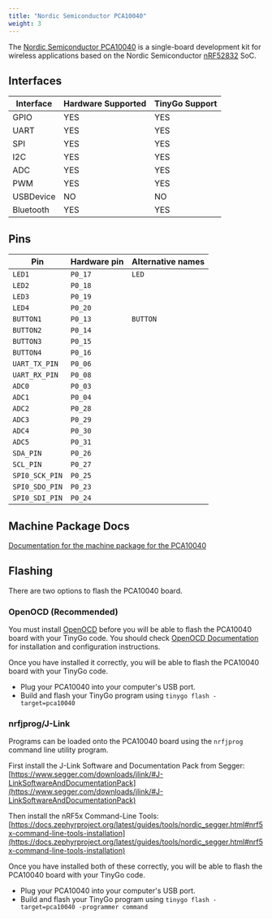 ```yaml
---
title: "Nordic Semiconductor PCA10040"
weight: 3
---
```


The [Nordic Semiconductor PCA10040](https://www.nordicsemi.com/eng/Products/Bluetooth-low-energy/nRF52-DK) is a single-board development kit for wireless applications based on the Nordic Semiconductor [nRF52832](https://www.nordicsemi.com/eng/Products/Bluetooth-low-energy/nRF52832) SoC.

## Interfaces

| Interface | Hardware Supported | TinyGo Support |
| --------- | ------------- | ----- |
| GPIO      | YES | YES |
| UART      | YES | YES |
| SPI       | YES | YES |
| I2C       | YES | YES |
| ADC       | YES | YES |
| PWM       | YES | YES |
| USBDevice | NO  | NO  |
| Bluetooth | YES | YES |

## Pins

| Pin               | Hardware pin | Alternative names |
| ----------------- | ------------ | ----------------- |
| `LED1`            | `P0_17`      | `LED`             |
| `LED2`            | `P0_18`      |                   |
| `LED3`            | `P0_19`      |                   |
| `LED4`            | `P0_20`      |                   |
| `BUTTON1`         | `P0_13`      | `BUTTON`          |
| `BUTTON2`         | `P0_14`      |                   |
| `BUTTON3`         | `P0_15`      |                   |
| `BUTTON4`         | `P0_16`      |                   |
| `UART_TX_PIN`     | `P0_06`      |                   |
| `UART_RX_PIN`     | `P0_08`      |                   |
| `ADC0`            | `P0_03`      |                   |
| `ADC1`            | `P0_04`      |                   |
| `ADC2`            | `P0_28`      |                   |
| `ADC3`            | `P0_29`      |                   |
| `ADC4`            | `P0_30`      |                   |
| `ADC5`            | `P0_31`      |                   |
| `SDA_PIN`         | `P0_26`      |                   |
| `SCL_PIN`         | `P0_27`      |                   |
| `SPI0_SCK_PIN`    | `P0_25`      |                   |
| `SPI0_SDO_PIN`    | `P0_23`      |                   |
| `SPI0_SDI_PIN`    | `P0_24`      |                   |

## Machine Package Docs

[Documentation for the machine package for the PCA10040](../machine/pca10040)

## Flashing

There are two options to flash the PCA10040 board.

### OpenOCD (Recommended)

You must install [OpenOCD](http://openocd.org/) before you will be able to flash the PCA10040 board with your TinyGo code.
You should check [OpenOCD Documentation](http://openocd.org/Documentation) for installation and configuration instructions.

Once you have installed it correctly, you will be able to flash the PCA10040 board with your TinyGo code.

- Plug your PCA10040 into your computer's USB port.
- Build and flash your TinyGo program using `tinygo flash -target=pca10040`

### nrfjprog/J-Link

Programs can be loaded onto the PCA10040 board using the `nrfjprog` command line utility program.

First install the J-Link Software and Documentation Pack from Segger: [https://www.segger.com/downloads/jlink/#J-LinkSoftwareAndDocumentationPack](https://www.segger.com/downloads/jlink/#J-LinkSoftwareAndDocumentationPack)

Then install the nRF5x Command-Line Tools: [https://docs.zephyrproject.org/latest/guides/tools/nordic_segger.html#nrf5x-command-line-tools-installation](https://docs.zephyrproject.org/latest/guides/tools/nordic_segger.html#nrf5x-command-line-tools-installation)

Once you have installed both of these correctly, you will be able to flash the PCA10040 board with your TinyGo code.

- Plug your PCA10040 into your computer's USB port.
- Build and flash your TinyGo program using `tinygo flash -target=pca10040 -programmer command`
